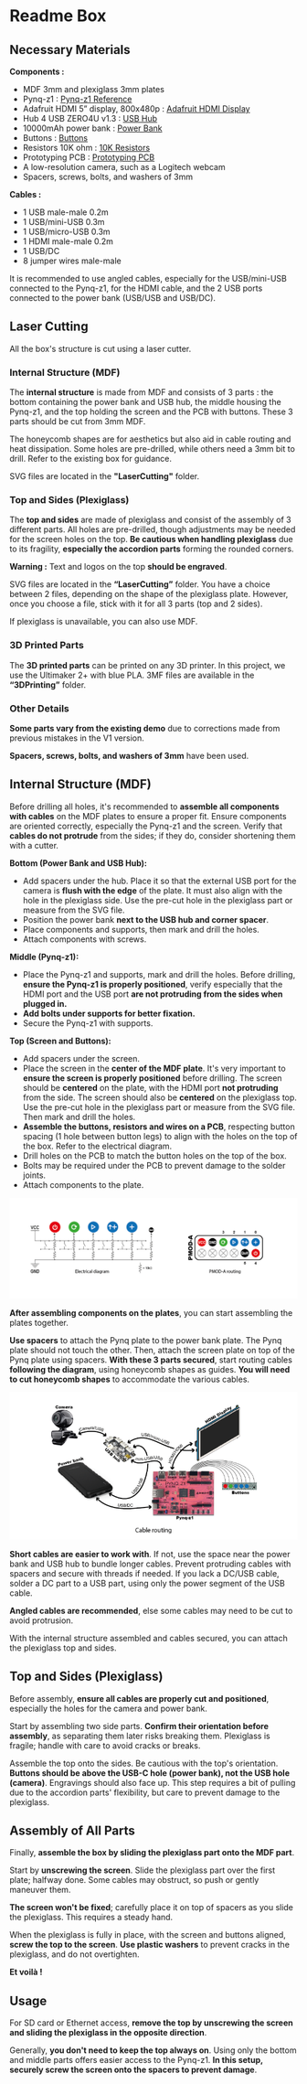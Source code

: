 ﻿# Readme Box

## Necessary Materials

**Components :**

- MDF 3mm and plexiglass 3mm plates
- Pynq-z1 : [Pynq-z1 Reference](https://digilent.com/reference/programmable-logic/pynq-z1/start)
- Adafruit HDMI 5” display, 800x480p : [Adafruit HDMI Display](https://www.adafruit.com/product/2232)
- Hub 4 USB ZERO4U v1.3 : [USB Hub](https://www.adafruit.com/product/4115)
- 10000mAh power bank : [Power Bank](https://docs.rs-online.com/7d7a/A700000008361745.pdf)
- Buttons : [Buttons](https://www.adafruit.com/product/1009)
- Resistors 10K ohm : [10K Resistors](https://www.adafruit.com/product/2784)
- Prototyping PCB : [Prototyping PCB](https://www.amazon.fr/DollaTek-Panneau-Universel-Bricolage-Soudure/dp/B07DK52YK5/ref=sr_1_13?keywords=PCB+Prototype&qid=1690555935&sr=8-13)
- A low-resolution camera, such as a Logitech webcam
- Spacers, screws, bolts, and washers of 3mm

**Cables :**

- 1 USB male-male 0.2m
- 1 USB/mini-USB 0.3m
- 1 USB/micro-USB 0.3m
- 1 HDMI male-male 0.2m
- 1 USB/DC
- 8 jumper wires male-male

It is recommended to use angled cables, especially for the USB/mini-USB connected to the Pynq-z1, for the HDMI cable, and the 2 USB ports connected to the power bank (USB/USB and USB/DC).

## Laser Cutting
All the box's structure is cut using a laser cutter.

### Internal Structure (MDF)
The **internal structure** is made from MDF and consists of 3 parts : the bottom containing the power bank and USB hub, the middle housing the Pynq-z1, and the top holding the screen and the PCB with buttons. These 3 parts should be cut from 3mm MDF.

The honeycomb shapes are for aesthetics but also aid in cable routing and heat dissipation. Some holes are pre-drilled, while others need a 3mm bit to drill. Refer to the existing box for guidance.

SVG files are located in the **"LaserCutting"** folder.

### Top and Sides (Plexiglass)
The **top and sides** are made of plexiglass and consist of the assembly of 3 different parts. All holes are pre-drilled, though adjustments may be needed for the screen holes on the top. **Be cautious when handling plexiglass** due to its fragility, **especially the accordion parts** forming the rounded corners.

**Warning :** Text and logos on the top **should be engraved**.

SVG files are located in the **“LaserCutting”** folder. You have a choice between 2 files, depending on the shape of the plexiglass plate. However, once you choose a file, stick with it for all 3 parts (top and 2 sides).

If plexiglass is unavailable, you can also use MDF.

### 3D Printed Parts
The **3D printed parts** can be printed on any 3D printer. In this project, we use the Ultimaker 2+ with blue PLA. 3MF files are available in the **“3DPrinting”** folder.

### Other Details
**Some parts vary from the existing demo** due to corrections made from previous mistakes in the V1 version.

**Spacers, screws, bolts, and washers of 3mm** have been used.

## Internal Structure (MDF)

Before drilling all holes, it's recommended to **assemble all components with cables** on the MDF plates to ensure a proper fit. Ensure components are oriented correctly, especially the Pynq-z1 and the screen. Verify that **cables do not protrude** from the sides; if they do, consider shortening them with a cutter.

**Bottom (Power Bank and USB Hub):**
- Add spacers under the hub. Place it so that the external USB port for the camera is **flush with the edge** of the plate. It must also align with the hole in the plexiglass side. Use the pre-cut hole in the plexiglass part or measure from the SVG file.
- Position the power bank **next to the USB hub and corner spacer**.
- Place components and supports, then mark and drill the holes.
- Attach components with screws.

**Middle (Pynq-z1):**
- Place the Pynq-z1 and supports, mark and drill the holes. Before drilling, **ensure the Pynq-z1 is properly positioned**, verify especially that the HDMI port and the USB port **are not protruding from the sides when plugged in.**
- **Add bolts under supports for better fixation.**
- Secure the Pynq-z1 with supports.

**Top (Screen and Buttons):**
- Add spacers under the screen.
- Place the screen in the **center of the MDF plate**. It's very important to **ensure the screen is properly positioned** before drilling. The screen should be **centered** on the plate, with the HDMI port **not protruding** from the side. The screen should also be **centered** on the plexiglass top. Use the pre-cut hole in the plexiglass part or measure from the SVG file. Then mark and drill the holes.
- **Assemble the buttons, resistors and wires on a PCB**, respecting button spacing (1 hole between button legs) to align with the holes on the top of the box. Refer to the electrical diagram.
- Drill holes on the PCB to match the button holes on the top of the box.
- Bolts may be required under the PCB to prevent damage to the solder joints.
- Attach components to the plate.

![Electrical diagram and PMOD-A routing](./Sources/electrical_diagram.png)

**After assembling components on the plates**, you can start assembling the plates together.

**Use spacers** to attach the Pynq plate to the power bank plate. The Pynq plate should not touch the other. Then, attach the screen plate on top of the Pynq plate using spacers. **With these 3 parts secured**, start routing cables **following the diagram**, using honeycomb shapes as guides. **You will need to cut honeycomb shapes** to accommodate the various cables.

![Cable routing](./Sources/cable_routing.png)

**Short cables are easier to work with**. If not, use the space near the power bank and USB hub to bundle longer cables. Prevent protruding cables with spacers and secure with threads if needed. If you lack a DC/USB cable, solder a DC part to a USB part, using only the power segment of the USB cable.

**Angled cables are recommended**, else some cables may need to be cut to avoid protrusion.

With the internal structure assembled and cables secured, you can attach the plexiglass top and sides.

## Top and Sides (Plexiglass)

Before assembly, **ensure all cables are properly cut and positioned**, especially the holes for the camera and power bank.

Start by assembling two side parts. **Confirm their orientation before assembly**, as separating them later risks breaking them. Plexiglass is fragile; handle with care to avoid cracks or breaks.

Assemble the top onto the sides. Be cautious with the top's orientation. **Buttons should be above the USB-C hole (power bank), not the USB hole (camera)**. Engravings should also face up. This step requires a bit of pulling due to the accordion parts' flexibility, but care to prevent damage to the plexiglass.

## Assembly of All Parts

Finally, **assemble the box by sliding the plexiglass part onto the MDF part**.

Start by **unscrewing the screen**. Slide the plexiglass part over the first plate; halfway done. Some cables may obstruct, so push or gently maneuver them.

**The screen won't be fixed**; carefully place it on top of spacers as you slide the plexiglass. This requires a steady hand.

When the plexiglass is fully in place, with the screen and buttons aligned, **screw the top to the screen**. **Use plastic washers** to prevent cracks in the plexiglass, and do not overtighten.

**Et voilà !**

## Usage

For SD card or Ethernet access, **remove the top by unscrewing the screen and sliding the plexiglass in the opposite direction**.

Generally, **you don't need to keep the top always on**. Using only the bottom and middle parts offers easier access to the Pynq-z1. **In this setup, securely screw the screen onto the spacers to prevent damage**.
